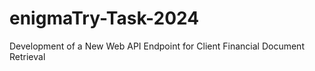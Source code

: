 # enigmaTry-Task-2024
Development of a New Web API Endpoint for Client Financial Document Retrieval
